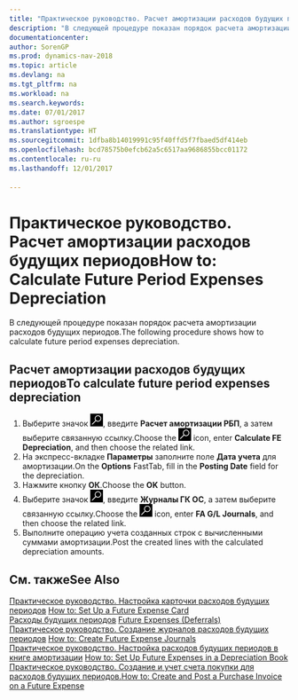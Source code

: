 ```yaml
---
title: "Практическое руководство. Расчет амортизации расходов будущих периодов"
description: "В следующей процедуре показан порядок расчета амортизации расходов будущих периодов."
documentationcenter: 
author: SorenGP
ms.prod: dynamics-nav-2018
ms.topic: article
ms.devlang: na
ms.tgt_pltfrm: na
ms.workload: na
ms.search.keywords: 
ms.date: 07/01/2017
ms.author: sgroespe
ms.translationtype: HT
ms.sourcegitcommit: 1dfba8b14019991c95f40ffd5f7fbaed5df414eb
ms.openlocfilehash: bcd78575b0efcb62a5c6517aa9686855bcc01172
ms.contentlocale: ru-ru
ms.lasthandoff: 12/01/2017

---
```

# <a name="how-to-calculate-future-period-expenses-depreciation"></a><span data-ttu-id="9a305-103">Практическое руководство. Расчет амортизации расходов будущих периодов</span><span class="sxs-lookup"><span data-stu-id="9a305-103">How to: Calculate Future Period Expenses Depreciation</span></span>
<span data-ttu-id="9a305-104">В следующей процедуре показан порядок расчета амортизации расходов будущих периодов.</span><span class="sxs-lookup"><span data-stu-id="9a305-104">The following procedure shows how to calculate future period expenses depreciation.</span></span>  

## <a name="to-calculate-future-period-expenses-depreciation"></a><span data-ttu-id="9a305-105">Расчет амортизации расходов будущих периодов</span><span class="sxs-lookup"><span data-stu-id="9a305-105">To calculate future period expenses depreciation</span></span>  

1.  <span data-ttu-id="9a305-106">Выберите значок ![Поиск страницы или отчета](../../media/ui-search/search_small.png "Значок поиска страницы или отчета"), введите **Расчет амортизации РБП**, а затем выберите связанную ссылку.</span><span class="sxs-lookup"><span data-stu-id="9a305-106">Choose the ![Search for Page or Report](../../media/ui-search/search_small.png "Search for Page or Report icon") icon, enter **Calculate FE Depreciation**, and then choose the related link.</span></span>  
2.  <span data-ttu-id="9a305-107">На экспресс-вкладке **Параметры** заполните поле **Дата учета** для амортизации.</span><span class="sxs-lookup"><span data-stu-id="9a305-107">On the **Options** FastTab, fill in the **Posting Date** field for the depreciation.</span></span>  
3.  <span data-ttu-id="9a305-108">Нажмите кнопку **ОК**.</span><span class="sxs-lookup"><span data-stu-id="9a305-108">Choose the **OK** button.</span></span>  
4.  <span data-ttu-id="9a305-109">Выберите значок ![Поиск страницы или отчета](../../media/ui-search/search_small.png "Значок поиска страницы или отчета"), введите **Журналы ГК ОС**, а затем выберите связанную ссылку.</span><span class="sxs-lookup"><span data-stu-id="9a305-109">Choose the ![Search for Page or Report](../../media/ui-search/search_small.png "Search for Page or Report icon") icon, enter **FA G/L Journals**, and then choose the related link.</span></span>  
5.  <span data-ttu-id="9a305-110">Выполните операцию учета созданных строк с вычисленными суммами амортизации.</span><span class="sxs-lookup"><span data-stu-id="9a305-110">Post the created lines with the calculated depreciation amounts.</span></span>  

## <a name="see-also"></a><span data-ttu-id="9a305-111">См. также</span><span class="sxs-lookup"><span data-stu-id="9a305-111">See Also</span></span>  
 <span data-ttu-id="9a305-112">[Практическое руководство. Настройка карточки расходов будущих периодов](how-to-set-up-a-future-expense-card.md) </span><span class="sxs-lookup"><span data-stu-id="9a305-112">[How to: Set Up a Future Expense Card](how-to-set-up-a-future-expense-card.md) </span></span>  
 <span data-ttu-id="9a305-113">[Расходы будущих периодов](future-expenses-deferrals-.md) </span><span class="sxs-lookup"><span data-stu-id="9a305-113">[Future Expenses (Deferrals)](future-expenses-deferrals-.md) </span></span>  
 <span data-ttu-id="9a305-114">[Практическое руководство. Создание журналов расходов будущих периодов](how-to-create-future-expense-journals.md) </span><span class="sxs-lookup"><span data-stu-id="9a305-114">[How to: Create Future Expense Journals](how-to-create-future-expense-journals.md) </span></span>  
 <span data-ttu-id="9a305-115">[Практическое руководство. Настройка расходов будущих периодов в книге амортизации](how-to-set-up-future-expenses-in-a-depreciation-book.md) </span><span class="sxs-lookup"><span data-stu-id="9a305-115">[How to: Set Up Future Expenses in a Depreciation Book](how-to-set-up-future-expenses-in-a-depreciation-book.md) </span></span>  
 [<span data-ttu-id="9a305-116">Практическое руководство. Создание и учет счета покупки для расходов будущих периодов.</span><span class="sxs-lookup"><span data-stu-id="9a305-116">How to: Create and Post a Purchase Invoice on a Future Expense</span></span>](how-to-create-and-post-a-purchase-invoice-on-a-future-expense.md)

